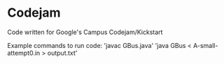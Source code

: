 # Codejam
Code written for Google's Campus Codejam/Kickstart

Example commands to run code:
  'javac GBus.java'
  'java GBus < A-small-attempt0.in > output.txt'
